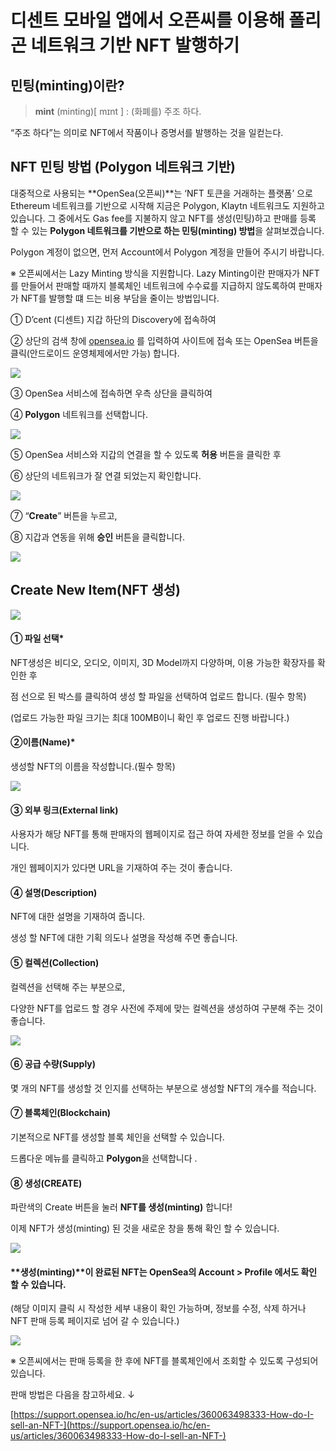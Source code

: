 # 디센트 모바일 앱에서 오픈씨를 이용해 폴리곤 네트워크 기반 NFT 발행하기

## 민팅(minting)이란?

> **mint** (minting)\[ mɪnt ] : (화폐를) 주조 하다.

“주조 하다”는 의미로 NFT에서 작품이나 증명서를 발행하는 것을 일컫는다.



## NFT 민팅 방법 (Polygon 네트워크 기반)

대중적으로 사용되는 \*\*OpenSea(오픈씨)\*\*는 ‘NFT 토큰을 거래하는 플랫폼’ 으로 Ethereum 네트워크를 기반으로 시작해 지금은 Polygon, Klaytn 네트워크도 지원하고 있습니다. 그 중에서도 Gas fee를 지불하지 않고 NFT를 생성(민팅)하고 판매를 등록 할 수 있는 **Polygon 네트워크를 기반으로 하는 민팅(minting) 방법**을 살펴보겠습니다.&#x20;



Polygon 계정이 없으면, 먼저 Account에서 Polygon 계정을 만들어 주시기 바랍니다.&#x20;



※ 오픈씨에서는 Lazy Minting 방식을 지원합니다. Lazy Minting이란 판매자가 NFT를 만들어서 판매할 때까지 블록체인 네트워크에 수수료를 지급하지 않도록하여 판매자가 NFT를 발행할 떄 드는 비용 부담을 줄이는 방법입니다.



① D’cent (디센트) 지갑 하단의 Discovery에 접속하여

② 상단의 검색 창에 [opensea.io](http://opensea.io) 를 입력하여 사이트에 접속 또는 OpenSea 버튼을 클릭(안드로이드 운영체제에서만 가능) 합니다.

![](<../.gitbook/assets/1 (13).png>)

③ OpenSea 서비스에 접속하면 우측 상단을 클릭하여

④ **Polygon** 네트워크를 선택합니다.

![](<../.gitbook/assets/2 (12).png>)

⑤ OpenSea 서비스와 지갑의 연결을 할 수 있도록 **허용** 버튼을 클릭한 후

⑥ 상단의 네트워크가 잘 연결 되었는지 확인합니다.

![](<../.gitbook/assets/3 (12).png>)

⑦ “**Create**” 버튼을 누르고,

⑧ 지갑과 연동을 위해 **승인** 버튼을 클릭합니다.

![](<../.gitbook/assets/4 (7).png>)



## Create New Item(NFT 생성)



![](<../.gitbook/assets/5 (5) (1).png>)

#### ① 파일 선택\*

NFT생성은 비디오, 오디오, 이미지, 3D Model까지 다양하며, 이용 가능한 확장자를 확인한 후

점 선으로 된 박스를 클릭하여 생성 할 파일을 선택하여 업로드 합니다. (필수 항목)

(업로드 가능한 파일 크기는 최대 100MB이니 확인 후 업로드 진행 바랍니다.)

#### ②이름(Name)\*

생성할 NFT의 이름을 작성합니다.(필수 항목)

![](<../.gitbook/assets/6 (5).png>)

#### ③ 외부 링크(External link)

사용자가 해당 NFT를 통해 판매자의 웹페이지로 접근 하여 자세한 정보를 얻을 수 있습니다.

개인 웹페이지가 있다면 URL을 기재하여 주는 것이 좋습니다.

#### ④ 설명(Description)

NFT에 대한 설명을 기재하여 줍니다.

생성 할 NFT에 대한 기획 의도나 설명을 작성해 주면 좋습니다.

#### ⑤ 컬렉션(Collection)

컬렉션을 선택해 주는 부분으로,

다양한 NFT를 업로드 할 경우 사전에 주제에 맞는 컬렉션을 생성하여 구분해 주는 것이 좋습니다.

![](<../.gitbook/assets/7 (5) (1).png>)

#### ⑥ 공급 수량(**Supply)**

몇 개의 NFT를 생성할 것 인지를 선택하는 부분으로 생성할 NFT의 개수를 적습니다.

#### ⑦ 블록체인(Blockchain)

기본적으로 NFT를 생성할 블록 체인을 선택할 수 있습니다.

드롭다운 메뉴를 클릭하고 **Polygon**을 선택합니다 .

#### ⑧ 생성(CREATE)

파란색의 Create 버튼을 눌러 **NFT를 생성(minting)** 합니다!



이제 NFT가 생성(minting) 된 것을 새로운 창을 통해 확인 할 수 있습니다.

![](<../.gitbook/assets/8 (5).png>)

#### \*\*생성(minting)\*\*이 완료된 NFT는 OpenSea의 Account > Profile 에서도 확인 할 수 있습니다.

(해당 이미지 클릭 시 작성한 세부 내용이 확인 가능하며, 정보를 수정, 삭제 하거나 NFT 판매 등록 페이지로 넘어 갈 수 있습니다.)

![](<../.gitbook/assets/9 (5).png>)

※ 오픈씨에서는 판매 등록을 한 후에 NFT를 블록체인에서 조회할 수 있도록 구성되어있습니다.

판매 방법은 다음을 참고하세요. ↓

[https://support.opensea.io/hc/en-us/articles/360063498333-How-do-I-sell-an-NFT-](https://support.opensea.io/hc/en-us/articles/360063498333-How-do-I-sell-an-NFT-)
